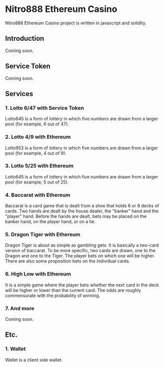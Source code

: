 # Nitro888 Ethereum Casino
Nitro888 Ethereum Casino project is written in javascript and solidity.

## Introduction
Coming soon.

## Service Token
Coming soon.

## Services
### 1. Lotto 6/47 with Service Token
Lotto645 is a form of lottery in which five numbers are drawn from a larger pool (for example, 6 out of 47).
### 2. Lotto 4/9 with Ethereum
Lotto953 is a form of lottery in which five numbers are drawn from a larger pool (for example, 4 out of 9).
### 3. Lotto 5/25 with Ethereum
Lotto645 is a form of lottery in which five numbers are drawn from a larger pool (for example, 5 out of 25).
### 4. Baccarat with Ethereum
Baccarat is a card game that is dealt from a shoe that holds 6 or 8 decks of cards. Two hands are dealt by the house dealer, the "banker" hand and the "player" hand. Before the hands are dealt, bets may be placed on the banker hand, on the player hand, or on a tie.
### 5. Dragon Tiger with Ethereum
Dragon Tiger is about as simple as gambling gets. It is basically a two-card version of baccarat. To be more specific, two cards are drawn, one to the Dragon and one to the Tiger. The player bets on which one will be higher. There are also some proposition bets on the individual cards.
### 6. High Low with Ethereum
It is a simple game where the player bets whether the next card in the deck will be higher or lower than the current card. The odds are roughly
commensurate with the probability of winning.
### 7. And more
Coming soon.

## Etc.
### 1. Wallet
Wallet is a client side wallet.

